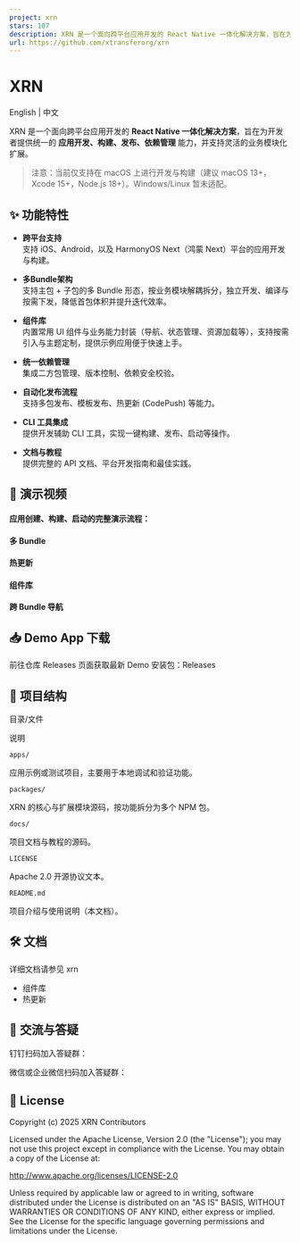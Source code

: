 ```yaml
---
project: xrn
stars: 107
description: XRN 是一个面向跨平台应用开发的 React Native 一体化解决方案，旨在为开发者提供统一的 应用开发、构建、发布、依赖管理 能力，并支持灵活的业务模块化扩展。
url: https://github.com/xtransferorg/xrn
---
```


XRN
===

English | 中文

XRN 是一个面向跨平台应用开发的 **React Native 一体化解决方案**，旨在为开发者提供统一的 **应用开发、构建、发布、依赖管理** 能力，并支持灵活的业务模块化扩展。

> 注意：当前仅支持在 macOS 上进行开发与构建（建议 macOS 13+，Xcode 15+，Node.js 18+）。Windows/Linux 暂未适配。

✨ 功能特性
------

-   **跨平台支持**  
    支持 iOS、Android，以及 HarmonyOS Next（鸿蒙 Next）平台的应用开发与构建。
    
-   **多Bundle架构**  
    支持主包 + 子包的多 Bundle 形态，按业务模块解耦拆分，独立开发、编译与按需下发，降低首包体积并提升迭代效率。
    
-   **组件库**  
    内置常用 UI 组件与业务能力封装（导航、状态管理、资源加载等），支持按需引入与主题定制，提供示例应用便于快速上手。
    
-   **统一依赖管理**  
    集成二方包管理、版本控制、依赖安全校验。
    
-   **自动化发布流程**  
    支持多包发布、模板发布、热更新 (CodePush) 等能力。
    
-   **CLI 工具集成**  
    提供开发辅助 CLI 工具，实现一键构建、发布、启动等操作。
    
-   **文档与教程**  
    提供完整的 API 文档、平台开发指南和最佳实践。
    

🎥 演示视频
-------

#### 应用创建、构建、启动的完整演示流程：

#### 多 Bundle

#### 热更新

#### 组件库

#### 跨 Bundle 导航

📥 Demo App 下载
--------------

前往仓库 Releases 页面获取最新 Demo 安装包：Releases

📂 项目结构
-------

目录/文件

说明

`apps/`

应用示例或测试项目，主要用于本地调试和验证功能。

`packages/`

XRN 的核心与扩展模块源码，按功能拆分为多个 NPM 包。

`docs/`

项目文档与教程的源码。

`LICENSE`

Apache 2.0 开源协议文本。

`README.md`

项目介绍与使用说明（本文档）。

🛠️ 文档
------

详细文档请参见 xrn

-   组件库
-   热更新

🙋 交流与答疑
--------

钉钉扫码加入答疑群：

微信或企业微信扫码加入答疑群：

📄 License
----------

Copyright (c) 2025 XRN Contributors

Licensed under the Apache License, Version 2.0 (the "License"); you may not use this project except in compliance with the License. You may obtain a copy of the License at:

http://www.apache.org/licenses/LICENSE-2.0

Unless required by applicable law or agreed to in writing, software distributed under the License is distributed on an "AS IS" BASIS, WITHOUT WARRANTIES OR CONDITIONS OF ANY KIND, either express or implied. See the License for the specific language governing permissions and limitations under the License.
